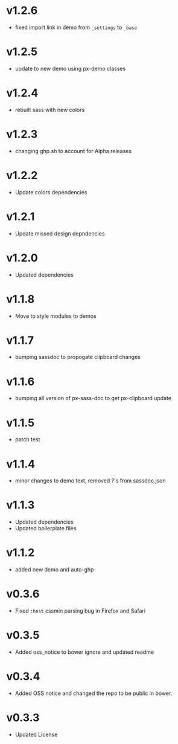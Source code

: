 v1.2.6
==================
* fixed import link in demo from `_settings` to `_base` 

v1.2.5
==================
* update to new demo using px-demo classes

v1.2.4
==================
* rebuilt sass with new colors

v1.2.3
==================
* changing ghp.sh to account for Alpha releases

v1.2.2
=================
* Update colors dependencies

v1.2.1
==================
* Update missed design depndencies

v1.2.0
==================
* Updated dependencies

v1.1.8
==================
* Move to style modules to demos

v1.1.7
==================
* bumping sassdoc to propogate clipboard changes


v1.1.6
==================
* bumping all version of px-sass-doc to get px-clipboard update


v1.1.5
==================
* patch test

v1.1.4
==============================
* minor changes to demo text, removed ?'s from sassdoc.json

v1.1.3
==============================
* Updated dependencies
* Updated boilerplate files

v1.1.2
==============================
* added new demo and auto-ghp

v0.3.6
==============================
* Fixed `:host` cssmin parsing bug in Firefox and Safari

v0.3.5
==============================
* Added oss_notice to bower ignore and updated readme

v0.3.4
==============================
* Added OSS notice and changed the repo to be public in bower.

v0.3.3
=====================
* Updated License
